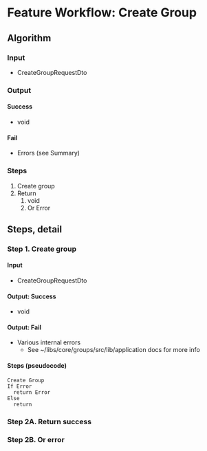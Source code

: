 # Feature Workflow: Create Group

## Algorithm

### Input

- CreateGroupRequestDto

### Output

#### Success

- void

#### Fail

- Errors (see Summary)

### Steps

1. Create group
2. Return
   1. void
   2. Or Error

## Steps, detail

### Step 1. Create group

#### Input

- CreateGroupRequestDto

#### Output: Success

- void

#### Output: Fail

- Various internal errors
  - See ~/libs/core/groups/src/lib/application docs for more info

#### Steps (pseudocode)

```
Create Group
If Error
  return Error
Else
  return
```

### Step 2A. Return success

### Step 2B. Or error
